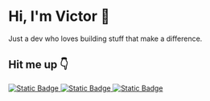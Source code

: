   <!-- <div>
    <h2>Tech Stack</h2>
    <a href="https://skillicons.dev">
      <img src="https://skillicons.dev/icons?i=react,ts,tailwind,mongo,nodejs,express" />
    </a>
  </div> -->

<!-- <details>
  <summary>
  <span style="font-size:17px; font-weight:700">Skills </span></summary>
  <div>
    <h3>Languages</h3>
    <a href="https://skillicons.dev">
      <img src="https://skillicons.dev/icons?i=javascript,typescript,php,html,css" />
    </a>
  </div>

  <div>
  <h3>Frameworks and libraries</h3>
  <a href="https://skillicons.dev">
    <img src="https://skillicons.dev/icons?i=react,next,angular,redux,tailwind,bootstrap,mui,express,laravel" />
  </a>
  </div>

  <div>
  <h3>Databases</h3>
  <a href="https://skillicons.dev">
    <img src="https://skillicons.dev/icons?i=mongo,firebase,mysql" />
  </a>
  </div>

  <div>
  <h3>Cloud Hosting</h3>
  <a href="https://skillicons.dev">
    <img src="https://skillicons.dev/icons?i=firebase,heroku,cloudflare" />
  </a>
  </div>

  <div>
  <h3>Testing</h3>
  <a href="https://skillicons.dev">
    <img src="https://skillicons.dev/icons?i=postman,jest" />
  </a>
  </div>

  <div>
  <h3>Software</h3>
  <a href="https://skillicons.dev">
    <img src="https://skillicons.dev/icons?i=git,vscode,visualstudio,figma,ps,webpack,vite" />
  </a>
  </div>
</details>

  <details>
  <summary><span style="font-size:17px; font-weight:700">Github Stats</span></summary>
  <br/>

![pvictordev's Top Languages](https://github-readme-stats.vercel.app/api/top-langs/?username=pvictordev&theme=react&show_icons=true&hide_border=false&layout=compact)

![pvictordev's Stats](https://github-readme-stats.vercel.app/api?username=pvictordev&theme=react&show_icons=true&hide_border=false&count_private=true)

![pvictordev's Streak](https://github-readme-streak-stats.herokuapp.com/?user=pvictordev&theme=react&hide_border=false)

  </details> -->

# Hi, I'm Victor 👋

<!-- [![Typing SVG](https://readme-typing-svg.demolab.com?font=Fira+Code&duration=1000&pause=1000&color=3B7BF7&vCenter=true&random=false&width=435&lines=Full-Stack+Developer;Computer+Science+Student)](https://git.io/typing-svg) -->

Just a dev who loves building stuff that make a difference.

<!-- ## About me

<!-- ## Tech Stack
<img src="https://skillicons.dev/icons?i=vue,ts,laravel,php,nodejs,express" /> -->

## Hit me up 👇

<a href="mailto:pvictor0110@gmail.com" >
<img alt="Static Badge" src="https://img.shields.io/badge/gmail-yellow?style=for-the-badge&logo=gmail&logoColor=white"/>
</a>
<a href="https://pvictordev.netlify.app/" target="blank">
  <img alt="Static Badge" src="https://img.shields.io/badge/website-red?style=for-the-badge&logo=google&logoColor=white"/>
</a>
<a href="https://www.linkedin.com/in/victor-purice-dev/" target="_blank">
  <img alt="Static Badge" src="https://img.shields.io/badge/linkedin-blue?style=for-the-badge&logo=linkedin&logoColor=white"/>
</a>
